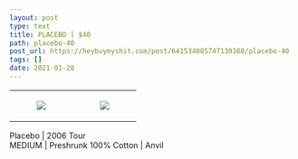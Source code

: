 ```yaml
---
layout: post
type: text
title: PLACEBO | $40
path: placebo-40
post_url: https://heybuymyshit.com/post/641534085747130368/placebo-40
tags: []
date: 2021-01-28
---
```




<table style="width:100%;"><tr><td style="vertical-align:top;">
      <figure class="tmblr-full" data-orig-height="2048" data-orig-width="1365" data-orig-src="https://concertshirts.netlify.app/shirts/0361/0361-01.jpg"><img src="https://64.media.tumblr.com/bafd25c021b373c30d11b8acf82d8199/add65b431818d059-ab/s540x810/534baeffee9544fa53875fc17f0007758e94a944.jpg" data-orig-height="2048" data-orig-width="1365" data-orig-src="https://concertshirts.netlify.app/shirts/0361/0361-01.jpg"/></figure></td>
    <td style="vertical-align:top;">
      <figure class="tmblr-full" data-orig-height="2048" data-orig-width="1365" data-orig-src="https://concertshirts.netlify.app/shirts/0361/0361-02.jpg"><img src="https://64.media.tumblr.com/a49a614b885908d5243153c461707ba3/add65b431818d059-a2/s540x810/816490c106f89bbbdf5056c65342f33a9e4c2c51.jpg" data-orig-height="2048" data-orig-width="1365" data-orig-src="https://concertshirts.netlify.app/shirts/0361/0361-02.jpg"/></figure></td>
  </tr></table><p>
  Placebo | 2006 Tour<br/>MEDIUM | Preshrunk 100% Cotton | Anvil
</p>
